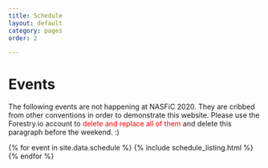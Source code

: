 ```yaml
---
title: Schedule
layout: default
category: pages
order: 2

---
```

# Events

The following events are not happening at NASFiC 2020. They are cribbed from other conventions in order to demonstrate this website. Please use the Forestry.io account to <span style="color: red">delete and replace all of them</span> and delete this paragraph before the weekend. :)

{% for event in site.data.schedule %}
{% include schedule_listing.html %}
{% endfor %}